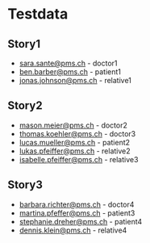 # Testdata

## Story1
* sara.sante@pms.ch - doctor1
* ben.barber@pms.ch - patient1
* jonas.johnson@pms.ch - relative1

## Story2
* mason.meier@pms.ch - doctor2
* thomas.koehler@pms.ch - doctor3
* lucas.mueller@pms.ch - patient2
* lukas.pfeiffer@pms.ch - relative2
* isabelle.pfeiffer@pms.ch - relative3

## Story3
* barbara.richter@pms.ch - doctor4
* martina.pfeffer@pms.ch - patient3
* stephanie.dreher@pms.ch - patient4
* dennis.klein@pms.ch - relative4

